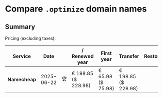 # Compare `.optimize` domain names

## Summary

Pricing (excluding taxes):

| Service | Date |  | / Renewed year | First year | Transfer | Restoration |
|--|--|--|--|--|--|--|
| **Namecheap** | 2025-06-22 | 🏆 | € 198.85<br>($ 228.98) | € 65.98<br>($ 75.98) | € 198.85<br>($ 228.98) |  |
